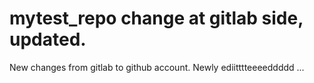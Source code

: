 # mytest_repo change at gitlab side, updated.

New changes from gitlab to github account.
Newly ediitttteeeeddddd ...